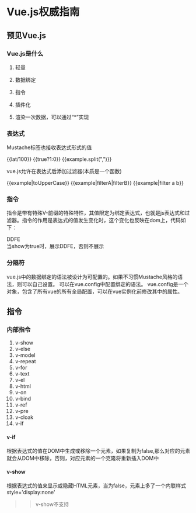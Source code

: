 # Vue.js权威指南

## 预见Vue.js

### Vue.js是什么
1. 轻量
1. 数据绑定
1. 指令
1. 插件化

1. 渲染一次数据，可以通过“*”实现

### 表达式
Mustache标签也接收表达式形式的值

{{lat/100}}
{{true?1:0}}
{{example.split(",")}}

vue.js允许在表达式后添加过滤器(本质是一个函数)

{{example|toUpperCase}}
{{example|filterA|filterB}}
{{example|filter a b}}

### 指令
指令是带有特殊V-前缀的特殊特性，其值限定为绑定表达式，也就是js表达式和过滤器。指令的作用是表达式的值发生变化时，这个变化也反映在dom上，代码如下：
<div v-if='show'>DDFE</div>
当show为true时，展示DDFE，否则不展示

### 分隔符
vue.js中的数据绑定的语法被设计为可配置的。如果不习惯Mustache风格的语法，则可以自己设置。
可以在vue.config中配置绑定的语法。
vue.config是一个对象，包含了所有vue的所有全局配置，可以在vue实例化前修改其中的属性。

## 指令

### 内部指令
1. v-show
1. v-else
1. v-model
1. v-repeat
1. v-for
1. v-text
1. v-el
1. v-html
1. v-on
1. v-bind
1. v-ref
1. v-pre
1. v-cloak
1. v-if

#### v-if
根据表达式的值在DOM中生成或移除一个元素，如果复制为false,那么对应的元素就会从DOM中移除，否则，对应元素的一个克隆将重新插入DOM中

#### v-show
根据表达式的值来显示或隐藏HTML元素，当为false，元素上多了一个内联样式style='display:none'
>>v-show不支持<template>语法
在切换v-if模块时，vue.js有一个局部编译、卸载过程。因为v-if中的模板可能包括数据绑定或子组件。v-if是真实的条件渲染，因为它会确保条件块在切换时合适的销毁与重建条件块内的事物监听器和子组件
v-if是惰性的——如果初始渲染时条件为假，则什么也不做，在第一个条件为真时局部编译（编译会被缓存起来）
v-show则简单的多——元素始终呗编译并保留，只是简单的基于css切换
>> 如果需要频繁的切换，则用v-show，否则用v-if

#### v-else
必须跟v-if或v-show，

#### v-model
用来在input,select,text,checkbox,radio等表单控件上创建双向数据绑定。根据控件类型v-model自动选取正确的方法更新元素。
v-model指令后面还可以添加多个参数(number,lazy,debounce)

##### number
如果想将用户的输入自动转换为Number类型，则可添加number特性(如果原值的转换结果为NaN,则返回原值)

##### lazy
默认情况下，v-model在input事件中同步输入框的值与数据，我们可以添加一个lazy特性，从而将数据改到在change事件中发生

##### debounce
设置一个最小的延时，在每次敲击之后延时同步输入框的值与数据

#### v-for
基于源数据渲染元素。也可以使用$index来呈现相对应的数组索引
v-for需要特殊的别名，形式为item in items 
>>1.0.17后支持of分隔符

#### v-text
可更新元素的textContent,在内部，{{Mustache}}插值也被编译为textNode的一个v-text指令。
<span v-text='msg'></span><br />
<!-- same as -->
<span>{{msg}}</span>

#### v-html
更新元素的innerHTML
<div v-html="html"></div>
<div {{{html}}}</div>

#### v-bind
响应更新HTML特性，将 一个或多个attribute，或者一个组件prop动态绑定到表达式
在绑定prop时，prop必须在子组件中声明。可以用修饰符指定不同的绑定类型。修饰符为：
+ .sync 双向绑定，只能用于prop绑定
+ .once 单项绑定，只能用于prop绑定
+ .camel 将绑定的特性名称转换为驼峰命名。只能用于普通的HTML特性的绑定，通常用于绑定用驼峰命名的SVG特性，比如viewBox


#### v-on
只能监听原生DOM事件，如果定义在子组件上，也可以监听组件触发的自定义事件
+ .stop 调用event.stopPropagation
+ .prevent 调用event.preventDefault
+ .capture 添加事件监听器时使用capture模式
+ .self 只当事件是从监听器绑定的元素本身触发才触发回调
+ .{keyCode|keyAlias} 只在制定按键上触发回调
>> vue.js提供的键值有[esc:27、tab:9、enter:13、space:32、'delete':[8,46]、up:38、left:37、right:39、down:40]

#### v-ref
在父组件上注册一个子组件的索引，便于直接访问，不需要表达式，必须提供参数id,可以通过父组件的$refs对象访问子组件。
>> 当v-ref和v-for一起使用时，注册的值将是一个数组，包含所有的子组件，对应于绑定数组；如果v-for使用在一个对象上，注册的值将是一个对象，包含所有的子组件，对应于对象。

#### v-el
为dom元素注册一个索引，方便通过所属实例的$els访问这个元素。可用v-el:some-el设置this.$els.someEL

#### v-pre
编译时跳过当前元素和它的子元素。可以用来显示原始Mustache标签。跳过大量没有指令的节点会加快编译

#### v-cloak
保持在元素上直到关联实例结束编译。


### 自定义指令

#### 基础
vue.js用vue.directive(id,definiton)方法注册一个全局自定义指令。他接收指令ID和定义对象。也可以用组件的directive选项注册一个局部自定义指令

#### 钩子函数
+ bind 只调用一次，在指令第一次绑定到元素上时调用
+ update 在bind之后立即以初始值为参数第一次调用，之后每当绑定值变化时调用，参数为新值与旧值
+ unbind 只调用一次，在指定从元素上解绑时调用

#### 指令实例属性
所有的钩子函数都将呗复制到实际的指令对象中，在钩子内this指向这个指令对象。这个对象暴露了一些有用的属性
+ el——指令绑定的元素
+ vm——拥有该指令的上下文ViewModel
+ expression——指令的表达式，不包含参数和过滤器
+ arg——指令的参数
+ name——指令的名字，不包含前缀
+ modifiers——一个对象，包含指令的修饰符
+ descriptor——一个对象，包含指令的解析结果

>> 我们应当将这些属性视为只读，不要修改他们。我们也可以给指令对象添加自定义属性，但是注意不要覆盖已有的内部属性。